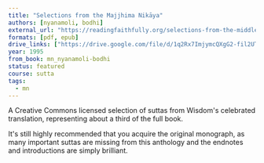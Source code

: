 ```yaml
---
title: "Selections from the Majjhima Nikāya"
authors: [nyanamoli, bodhi]
external_url: "https://readingfaithfully.org/selections-from-the-middle-length-discourses-free-kindle-epub-mobi/"
formats: [pdf, epub]
drive_links: ["https://drive.google.com/file/d/1q2Rx7ImjymcQXgG2-fil2UTYfi5UqZ6n/view?usp=drivesdk", "https://drive.google.com/file/d/1f_g5wzD0v10opZmyebMUh-pe-SAmvtls/view?usp=drivesdk"]
year: 1995
from_book: mn_nyanamoli-bodhi
status: featured
course: sutta
tags: 
  - mn
---
```


A Creative Commons licensed selection of suttas from Wisdom's celebrated translation, representing about a third of the full book.

It's still highly recommended that you acquire the original monograph, as many important suttas are missing from this anthology and the endnotes and introductions are simply brilliant.

